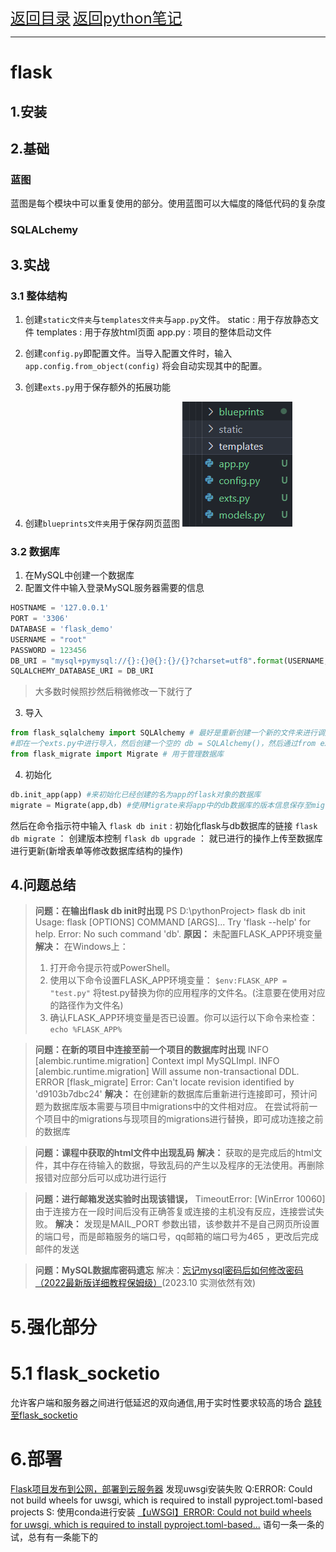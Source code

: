 <font size="5">[返回目录](../../../目录.md)</font>
<font size="5">[返回python笔记](../../../python.md/#31-flask)</font>
____
# flask 
## 1.安装

## 2.基础
### 蓝图
 蓝图是每个模块中可以重复使用的部分。使用蓝图可以大幅度的降低代码的复杂度
### SQLALchemy
### 
## 3.实战
### 3.1 整体结构
1. 创建`static文件夹`与`templates文件夹`与`app.py`文件。
    static :  用于存放静态文件
    templates : 用于存放html页面
    app.py : 项目的整体启动文件
2. 创建`config.py`即配置文件。当导入配置文件时，输入
`app.config.from_object(config)`
将会自动实现其中的配置。

3. 创建`exts.py`用于保存额外的拓展功能

4. 创建`blueprints文件夹`用于保存网页蓝图
![Alt text](img/flask_init_1.png)

### 3.2 数据库
1. 在MySQL中创建一个数据库
2. 配置文件中输入登录MySQL服务器需要的信息
```python
HOSTNAME = '127.0.0.1'
PORT = '3306'
DATABASE = 'flask_demo'
USERNAME = "root"
PASSWORD = 123456
DB_URI = "mysql+pymysql://{}:{}@{}:{}/{}?charset=utf8".format(USERNAME,PASSWORD,HOSTNAME,PORT,DATABASE)
SQLALCHEMY_DATABASE_URI = DB_URI
```
> 大多数时候照抄然后稍微修改一下就行了


3. 导入
```python
from flask_sqlalchemy import SQLAlchemy # 最好是重新创建一个新的文件来进行调用，否则可能会出现循环引用问题
#即在一个exts.py中进行导入，然后创建一个空的 db = SQLAlchemy()，然后通过from exts import db 来导入创建好的db对象 。
from flask_migrate import Migrate # 用于管理数据库
```

4. 初始化
```python
db.init_app(app) #来初始化已经创建的名为app的flask对象的数据库
migrate = Migrate(app,db) #使用Migrate来将app中的db数据库的版本信息保存至migrate中
```
然后在命令指示符中输入 
`flask db init`    : 初始化flask与db数据库的链接
`flask db migrate` ： 创建版本控制
`flask db upgrade` ： 就已进行的操作上传至数据库进行更新(新增表单等修改数据库结构的操作)
## 4.问题总结
> **问题：在输出flask db init时出现**
> PS D:\pythonProject> flask db init Usage: flask [OPTIONS] COMMAND [ARGS]... Try  'flask --help' for help. Error: No such command 'db'.
> **原因：**
> 未配置FLASK_APP环境变量
> **解决：**
> 在Windows上：
> 1. 打开命令提示符或PowerShell。
> 2. 使用以下命令设置FLASK_APP环境变量：
> `$env:FLASK_APP = "test.py"`
> 将test.py替换为你的应用程序的文件名。(注意要在使用对应的路径作为文件名)
> 3. 确认FLASK_APP环境变量是否已设置。你可以运行以下命令来检查：
> `echo %FLASK_APP%`

> **问题：在新的项目中连接至前一个项目的数据库时出现**
> INFO  [alembic.runtime.migration] Context impl MySQLImpl.
> INFO  [alembic.runtime.migration] Will assume non-transactional DDL.
> ERROR [flask_migrate] Error: Can't locate revision identified by 'd9103b7dbc24'
> **解决：**
> 在创建新的数据库后重新进行连接即可，预计问题为数据库版本需要与项目中migrations中的文件相对应。
> 在尝试将前一个项目中的migrations与现项目的migrations进行替换，即可成功连接之前的数据库


> **问题：课程中获取的html文件中出现乱码**
> **解决：**
> 获取的是完成后的html文件，其中存在待输入的数据，导致乱码的产生以及程序的无法使用。再删除报错对应部分后可以成功进行运行

> **问题：进行邮箱发送实验时出现该错误，**
> TimeoutError: [WinError 10060] 由于连接方在一段时间后没有正确答复或连接的主机没有反应，连接尝试失败。
> **解决：**
> 发现是MAIL_PORT 参数出错，该参数并不是自己网页所设置的端口号，而是邮箱服务的端口号，qq邮箱的端口号为465 ，更改后完成邮件的发送

> **问题：MySQL数据库密码遗忘**
> 解决：[忘记mysql密码后如何修改密码（2022最新版详细教程保姆级）](https://blog.csdn.net/qq_45890970/article/details/122944537)(2023.10 实测依然有效)

# 5.强化部分
# 5.1 flask_socketio
允许客户端和服务器之间进行低延迟的双向通信,用于实时性要求较高的场合
[跳转至flask_socketio](flask_socketio.md)


# 6.部署
[Flask项目发布到公网，部署到云服务器](https://blog.csdn.net/vpqtxzmzezeqjj9977/article/details/104271997)
发现uwsgi安装失败
Q:ERROR: Could not build wheels for uwsgi, which is required to install pyproject.toml-based projects
S: 使用conda进行安装
[【uWSGI】ERROR: Could not build wheels for uwsgi, which is required to install pyproject.toml-based...](https://blog.csdn.net/weixin_45800258/article/details/132810710)
语句一条一条的试，总有有一条能下的

